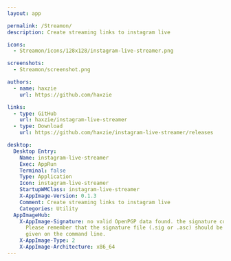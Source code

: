 ```yaml
---
layout: app

permalink: /Streamon/
description: Create streaming links to instagram live

icons:
  - Streamon/icons/128x128/instagram-live-streamer.png

screenshots:
  - Streamon/screenshot.png

authors:
  - name: haxzie
    url: https://github.com/haxzie

links:
  - type: GitHub
    url: haxzie/instagram-live-streamer
  - type: Download
    url: https://github.com/haxzie/instagram-live-streamer/releases

desktop:
  Desktop Entry:
    Name: instagram-live-streamer
    Exec: AppRun
    Terminal: false
    Type: Application
    Icon: instagram-live-streamer
    StartupWMClass: instagram-live-streamer
    X-AppImage-Version: 0.1.3
    Comment: Create streaming links to instagram live
    Categories: Utility
  AppImageHub:
    X-AppImage-Signature: no valid OpenPGP data found. the signature could not be verified.
      Please remember that the signature file (.sig or .asc) should be the first file
      given on the command line.
    X-AppImage-Type: 2
    X-AppImage-Architecture: x86_64
---
```


